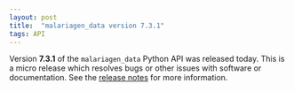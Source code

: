 ```yaml
---
layout: post
title:  "malariagen_data version 7.3.1"
tags: API
---
```


Version <strong>7.3.1</strong> of the `malariagen_data` Python API was
released today. This is a micro release which resolves bugs or other
issues with software or documentation. See the [release
notes](https://github.com/malariagen/malariagen-data-python/releases/tag/v7.3.1)
for more information.
